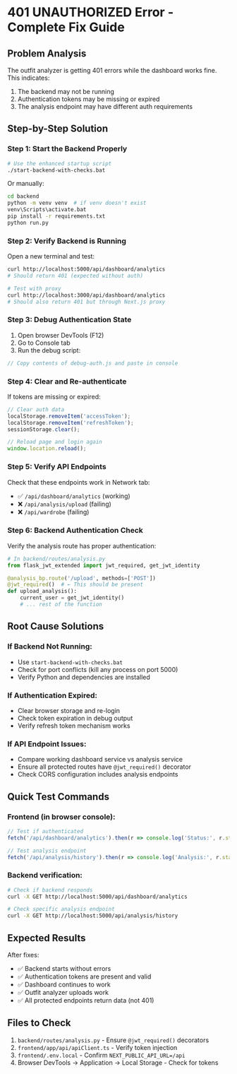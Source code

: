 # 401 UNAUTHORIZED Error - Complete Fix Guide

## Problem Analysis
The outfit analyzer is getting 401 errors while the dashboard works fine. This indicates:
1. The backend may not be running
2. Authentication tokens may be missing or expired
3. The analysis endpoint may have different auth requirements

## Step-by-Step Solution

### Step 1: Start the Backend Properly
```bash
# Use the enhanced startup script
./start-backend-with-checks.bat
```

Or manually:
```bash
cd backend
python -m venv venv  # if venv doesn't exist
venv\Scripts\activate.bat
pip install -r requirements.txt
python run.py
```

### Step 2: Verify Backend is Running
Open a new terminal and test:
```bash
curl http://localhost:5000/api/dashboard/analytics
# Should return 401 (expected without auth)

# Test with proxy
curl http://localhost:3000/api/dashboard/analytics
# Should also return 401 but through Next.js proxy
```

### Step 3: Debug Authentication State
1. Open browser DevTools (F12)
2. Go to Console tab
3. Run the debug script:
```javascript
// Copy contents of debug-auth.js and paste in console
```

### Step 4: Clear and Re-authenticate
If tokens are missing or expired:
```javascript
// Clear auth data
localStorage.removeItem('accessToken');
localStorage.removeItem('refreshToken');
sessionStorage.clear();

// Reload page and login again
window.location.reload();
```

### Step 5: Verify API Endpoints
Check that these endpoints work in Network tab:
- ✅ `/api/dashboard/analytics` (working)
- ❌ `/api/analysis/upload` (failing)
- ❌ `/api/wardrobe` (failing)

### Step 6: Backend Authentication Check
Verify the analysis route has proper authentication:

```python
# In backend/routes/analysis.py
from flask_jwt_extended import jwt_required, get_jwt_identity

@analysis_bp.route('/upload', methods=['POST'])
@jwt_required()  # ← This should be present
def upload_analysis():
    current_user = get_jwt_identity()
    # ... rest of the function
```

## Root Cause Solutions

### If Backend Not Running:
- Use `start-backend-with-checks.bat`
- Check for port conflicts (kill any process on port 5000)
- Verify Python and dependencies are installed

### If Authentication Expired:
- Clear browser storage and re-login
- Check token expiration in debug output
- Verify refresh token mechanism works

### If API Endpoint Issues:
- Compare working dashboard service vs analysis service
- Ensure all protected routes have `@jwt_required()` decorator
- Check CORS configuration includes analysis endpoints

## Quick Test Commands

### Frontend (in browser console):
```javascript
// Test if authenticated
fetch('/api/dashboard/analytics').then(r => console.log('Status:', r.status));

// Test analysis endpoint
fetch('/api/analysis/history').then(r => console.log('Analysis:', r.status));
```

### Backend verification:
```bash
# Check if backend responds
curl -X GET http://localhost:5000/api/dashboard/analytics

# Check specific analysis endpoint
curl -X GET http://localhost:5000/api/analysis/history
```

## Expected Results
After fixes:
- ✅ Backend starts without errors
- ✅ Authentication tokens are present and valid
- ✅ Dashboard continues to work
- ✅ Outfit analyzer uploads work
- ✅ All protected endpoints return data (not 401)

## Files to Check
1. `backend/routes/analysis.py` - Ensure `@jwt_required()` decorators
2. `frontend/app/api/apiClient.ts` - Verify token injection
3. `frontend/.env.local` - Confirm `NEXT_PUBLIC_API_URL=/api`
4. Browser DevTools → Application → Local Storage - Check for tokens
